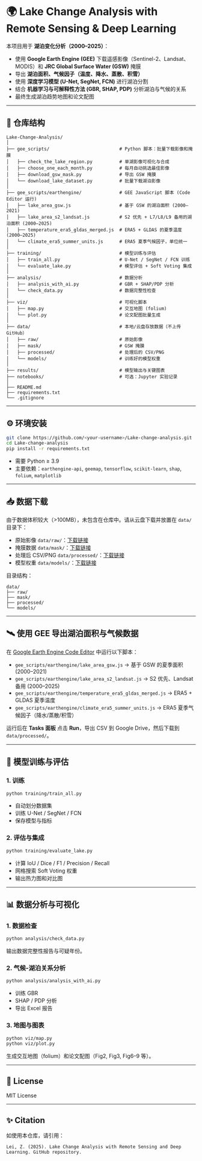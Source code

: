# 🌍 Lake Change Analysis with Remote Sensing & Deep Learning

本项目用于 **湖泊变化分析（2000–2025）**：  
- 使用 **Google Earth Engine (GEE)** 下载遥感影像（Sentinel-2、Landsat、MODIS）和 **JRC Global Surface Water (GSW)** 掩膜  
- 导出 **湖泊面积、气候因子（温度、降水、蒸散、积雪）**  
- 使用 **深度学习模型 (U-Net, SegNet, FCN)** 进行湖泊分割  
- 结合 **机器学习与可解释性方法 (GBR, SHAP, PDP)** 分析湖泊与气候的关系  
- 最终生成湖泊趋势地图和论文配图  

---

## 📂 仓库结构

```
Lake-Change-Analysis/
│
├── gee_scripts/                          # Python 脚本：批量下载影像和掩膜
│   ├── check_the_lake_region.py          # 单湖影像可视化与合成
│   ├── choose_one_each_month.py          # 每月自动挑选最佳影像
│   ├── download_gsw_mask.py              # 导出 GSW 掩膜
│   └── download_lake_dataset.py          # 批量下载湖泊影像
│
├── gee_scripts/earthengine/              # GEE JavaScript 脚本 (Code Editor 运行)
│   ├── lake_area_gsw.js                  # 基于 GSW 的湖泊面积 (2000–2021)
│   ├── lake_area_s2_landsat.js           # S2 优先 + L7/L8/L9 备用的湖泊面积 (2000–2025)
│   ├── temperature_era5_gldas_merged.js  # ERA5 + GLDAS 的夏季温度 (2000–2025)
│   └── climate_era5_summer_units.js      # ERA5 夏季气候因子，单位统一
│
├── training/                             # 模型训练与评估
│   ├── train_all.py                      # U-Net / SegNet / FCN 训练
│   └── evaluate_lake.py                  # 模型评估 + Soft Voting 集成
│
├── analysis/                             # 数据分析
│   ├── analysis_with_ai.py               # GBR + SHAP/PDP 分析
│   └── check_data.py                     # 数据完整性检查
│
├── viz/                                  # 可视化脚本
│   ├── map.py                            # 交互地图 (folium)
│   └── plot.py                           # 论文配图批量生成
│
├── data/                                 # 本地/云盘存放数据（不上传 GitHub）
│   ├── raw/                              # 原始影像
│   ├── mask/                             # GSW 掩膜
│   ├── processed/                        # 处理后的 CSV/PNG
│   └── models/                           # 训练好的模型权重
│
├── results/                              # 模型输出与关键图表
├── notebooks/                            # 可选：Jupyter 实验记录
│
├── README.md
├── requirements.txt
└── .gitignore
```

---

## ⚙️ 环境安装

```bash
git clone https://github.com/<your-username>/Lake-change-analysis.git
cd Lake-change-analysis
pip install -r requirements.txt
```

- 需要 Python ≥ 3.9  
- 主要依赖：`earthengine-api`, `geemap`, `tensorflow`, `scikit-learn`, `shap`, `folium`, `matplotlib`  

---

## 📥 数据下载

由于数据体积较大（>100MB），未包含在仓库中。请从云盘下载并放置在 `data/` 目录下：

- 原始影像 `data/raw/`：[下载链接](<你的云盘链接>)
- 掩膜数据 `data/mask/`：[下载链接](<你的云盘链接>)
- 处理后 CSV/PNG `data/processed/`：[下载链接](<你的云盘链接>)
- 模型权重 `data/models/`：[下载链接](<你的云盘链接>)

目录结构：
```
data/
├── raw/
├── mask/
├── processed/
└── models/
```

---

## 🛰️ 使用 GEE 导出湖泊面积与气候数据

在 [Google Earth Engine Code Editor](https://code.earthengine.google.com/) 中运行以下脚本：

- `gee_scripts/earthengine/lake_area_gsw.js` → 基于 GSW 的夏季面积 (2000–2021)  
- `gee_scripts/earthengine/lake_area_s2_landsat.js` → S2 优先、Landsat 备用 (2000–2025)  
- `gee_scripts/earthengine/temperature_era5_gldas_merged.js` → ERA5 + GLDAS 夏季温度  
- `gee_scripts/earthengine/climate_era5_summer_units.js` → ERA5 夏季气候因子（降水/蒸散/积雪）  

运行后在 **Tasks 面板** 点击 **Run**，导出 CSV 到 Google Drive，然后下载到 `data/processed/`。

---

## 🧠 模型训练与评估

### 1. 训练
```bash
python training/train_all.py
```
- 自动划分数据集  
- 训练 U-Net / SegNet / FCN  
- 保存模型与指标  

### 2. 评估与集成
```bash
python training/evaluate_lake.py
```
- 计算 IoU / Dice / F1 / Precision / Recall  
- 网格搜索 Soft Voting 权重  
- 输出热力图和对比图  

---

## 📊 数据分析与可视化

### 1. 数据检查
```bash
python analysis/check_data.py
```
输出数据完整性报告与可疑年份。

### 2. 气候-湖泊关系分析
```bash
python analysis/analysis_with_ai.py
```
- 训练 GBR  
- SHAP / PDP 分析  
- 导出 Excel 报告  

### 3. 地图与图表
```bash
python viz/map.py
python viz/plot.py
```
生成交互地图（folium）和论文配图（Fig2, Fig3, Fig6–9 等）。

---

## 📜 License
MIT License

---

## ✨ Citation
如使用本仓库，请引用：
```
Lei, Z. (2025). Lake Change Analysis with Remote Sensing and Deep Learning. GitHub repository.
```
